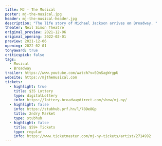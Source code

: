 ```yaml
---
title: MJ - The Musical
poster: mj-the-musical.jpg
header: mj-the-musical-header.jpg
description: "The life story of Michael Jackson arrives on Broadway. "
theater: Neil Simon Theatre
original_preview: 2021-12-06
original_opening: 2022-02-01
preview: 2021-12-06
opening: 2022-02-01
tonyaward: true
criticspick: false
tags: 
  - Musical
  - Broadway
trailer: https://www.youtube.com/watch?v=SQnSagWrgpU
website: https://mjthemusical.com
tickets:
  - highlight: true
    title: $35 Lottery
    type: digitalLottery
    info: https://lottery.broadwaydirect.com/show/mj-ny/
  - highlight: false
    info: https://stubhub.prf.hn/l/78De8Gp
    title: 2ndry Market
    type: stubhub
  - highlight: false
    title: $59+ Tickets
    type: regular
    info: https://www.ticketmaster.com/mj-ny-tickets/artist/2714992
---
```

